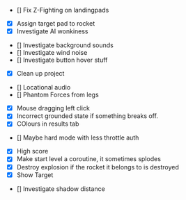  - [] Fix Z-Fighting on landingpads
 - [x] Assign target pad to rocket
 - [x] Investigate AI wonkiness
 - [] Investigate background sounds
 - [] Investigate wind noise
 - [] Investigate button hover stuff
 - [x] Clean up project
 - [] Locational audio
 - [] Phantom Forces from legs
 - [x] Mouse dragging left click
 - [x] Incorrect grounded state if something breaks off.
 - [x] COlours in results tab
 - [] Maybe hard mode with less throttle auth
 - [x] High score
 - [x] Make start level a coroutine, it sometimes splodes
 - [x] Destroy explosion if the rocket it belongs to is destroyed
 - [x] Show Target
 - [] Investigate shadow distance
